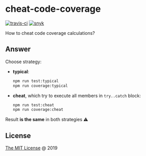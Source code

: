 # cheat-code-coverage

[![travis-ci](https://api.travis-ci.com/piecioshka/cheat-code-coverage.svg?branch=master)](https://app.travis-ci.com/github/piecioshka/cheat-code-coverage)
[![snyk](https://snyk.io/test/github/piecioshka/cheat-code-coverage/badge.svg?targetFile=package.json)](https://snyk.io/test/github/piecioshka/cheat-code-coverage?targetFile=package.json)

How to cheat code coverage calculations?

## Answer

Choose strategy:

* **typical**:

    ```bash
    npm run test:typical
    npm run coverage:typical
    ```

* **cheat**, which try to execute all members in `try..catch` block:

    ```bash
    npm run test:cheat
    npm run coverage:cheat
    ```

Result **is the same** in both strategies :warning:

## License

[The MIT License](http://piecioshka.mit-license.org) @ 2019
